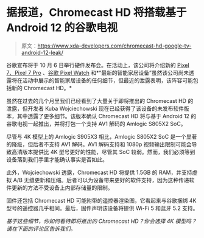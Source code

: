 # 据报道，Chromecast HD 将搭载基于 Android 12 的谷歌电视

> 原文：<https://www.xda-developers.com/chromecast-hd-google-tv-android-12-leak/>

谷歌宣布将于 10 月 6 日举行硬件发布会。在活动上，该公司将介绍新的 [Pixel 7、Pixel 7 Pro](https://www.xda-developers.com/google-pixel-7-pro/) 、[谷歌 Pixel Watch](https://www.xda-developers.com/google-pixel-watch/) 和*“最新的智能家居设备”虽然该公司尚未透露将在活动中展示的智能家居设备的任何细节，但最近的泄露表明，该阵容可能包括新的 Chromecast HD。*

虽然在过去的几个月里我们已经看到了大量关于即将推出的 Chromecast HD 的泄露，但开发者 Kuba Wojciechowski 现在已经获得了该设备的未发布软件版本，其中透露了更多细节。该版本确认 Chromecast HD 将与基于 Android 12 的谷歌电视一起推出，并将打包一个支持 AV1 解码的 Amlogic S805X2 SoC。

尽管与 4K 模型上的 Amlogic S905X3 相比，Amlogic S805X2 SoC 是一个显著的降级，但后者不支持 AV1 解码。AV1 解码支持和 1080p 视频输出限制可能会导致高清版本提供比 4K 型号更好的性能，尽管其 SoC 较弱。然而，我们必须等到设备落到我们手里才能确认事实是否如此。

此外，Wojciechowski 透露，Chromecast HD 将提供 1.5GB 的 RAM，并支持虚拟 A/B 无缝更新和压缩。后者可以为设备带来更好的软件支持，因为这种传递软件更新的方法不受设备上内部存储量的限制。

固件还包括 Chromecast HD 可能附带的遥控器渲染图，它看起来与谷歌捆绑 4K 型号的遥控器几乎相同。最后，固件声明该设备将提供 Wi-Fi 5 和蓝牙 5.2 支持。

*基于这些细节，你如何看待即将推出的 Chromecast HD？你会选择 4K 模型吗？请在下面的评论区告诉我们。*